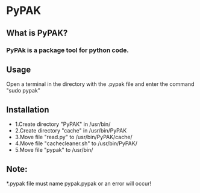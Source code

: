 # PyPAK
## What is PyPAK?
### PyPAk is a package tool for python code.
## Usage
Open a terminal in the directory with the .pypak file and enter the command "sudo pypak"
## Installation
- 1.Create directory "PyPAK" in /usr/bin/
- 2.Create directory "cache" in /usr/bin/PyPAK
- 3.Move file "read.py" to /usr/bin/PyPAK/cache/
- 4.Move file "cachecleaner.sh" to /usr/bin/PyPAK/
- 5.Move file "pypak" to /usr/bin/
## Note:
*.pypak file must name pypak.pypak or an error will occur!
